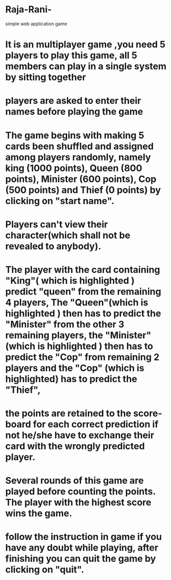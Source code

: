 # Raja-Rani-
simple web application game

# It is an multiplayer game ,you need 5 players to play this game, all  5 members can play in a single system by sitting together

# players are asked to enter their names before playing the game

# The game begins with making 5 cards been shuffled and assigned among players randomly, namely king (1000 points), Queen (800 points), Minister (600 points), Cop (500 points) and Thief (0 points) by clicking on "start name".

# Players can't view  their character(which shall not be revealed to anybody). 

# The player with the card containing "King"( which is highlighted ) predict "queen" from the remaining 4 players, The "Queen"(which is highlighted ) then has to predict the "Minister" from the other 3 remaining players, the "Minister"(which is highlighted ) then has to predict the "Cop" from remaining 2 players and the "Cop" (which is highlighted) has to predict  the "Thief",

# the points are retained to the score-board for each correct prediction if not he/she have to exchange their card with the wrongly predicted player. 

# Several rounds of this game are played before counting the points. The player with the highest score wins the game. 

# follow the instruction in game if you have any doubt while playing, after finishing you can quit the game by clicking on "quit".

